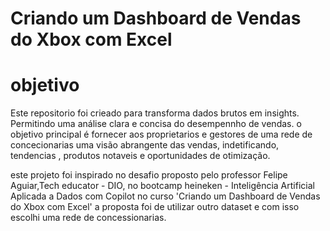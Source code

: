 # Criando um Dashboard de Vendas do Xbox com Excel

# objetivo
Este repositorio foi crieado para transforma dados brutos em insights. Permitindo uma análise clara e concisa do desempennho de vendas. o objetivo principal é fornecer aos proprietarios e gestores de uma rede de concecionarias uma visão abrangente das vendas, indetificando, tendencias , produtos notaveis e oportunidades de otimização.

este projeto foi inspirado no desafio proposto pelo professor Felipe Aguiar,Tech educator - DIO, no bootcamp heineken - Inteligência Artificial Aplicada a Dados com Copilot  no curso 'Criando um Dashboard de Vendas do Xbox com Excel' a proposta foi de utilizar outro dataset e com isso escolhi uma rede de concessionarias.